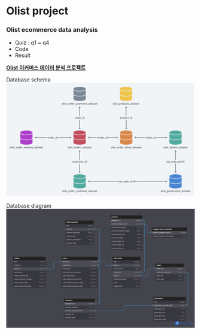 # Olist project
### Olist ecommerce data analysis
- Quiz : q1 ~ q4
- Code
- Result

[**Olist 이커머스 데이터 분석 프로젝트**](https://hkl22.tistory.com/69)

Database schema
![Schema](./olist_schema.png)

Database diagram
![Diagram](./olist_dbdiagram.png)